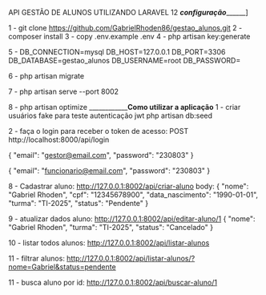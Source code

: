 API GESTÃO DE ALUNOS UTILIZANDO LARAVEL 12
_________________________configuração_______________________________]

1 - git clone https://github.com/GabrielRhoden86/gestao_alunos.git
2 - composer install
3 - copy .env.example .env
4 - php artisan key:generate

5 - 
DB_CONNECTION=mysql
DB_HOST=127.0.0.1
DB_PORT=3306
DB_DATABASE=gestao_alunos
DB_USERNAME=root
DB_PASSWORD=

6 - php artisan migrate

7 - php artisan serve --port 8002

8 - php artisan optimize
__________________________Como utilizar a aplicação______________
1 - criar usuários fake para teste autenticação jwt 
php artisan db:seed

2 - faça o login para receber o token de acesso:
POST http://localhost:8000/api/login

{
  "email": "gestor@email.com",
  "password": "230803"
}

{
  "email": "funcionario@email.com",
  "password": "230803"
}



8 - Cadastrar aluno:
http://127.0.0.1:8002/api/criar-aluno
body:
{
  "nome": "Gabriel Rhoden",
  "cpf": "12345678900",
  "data_nascimento": "1990-01-01",
  "turma": "TI-2025",
  "status": "Pendente"
}

9 - atualizar dados aluno:
http://127.0.0.1:8002/api/editar-aluno/1
{
  "nome": "Gabriel Rhoden",
  "turma": "TI-2025",
  "status": "Cancelado"
}

10 - listar todos alunos:
http://127.0.0.1:8002/api/listar-alunos

11 - filtrar alunos:
http://127.0.0.1:8002/api/listar-alunos/?nome=Gabriel&status=pendente

11 - busca aluno por id:
http://127.0.0.1:8002/api/buscar-aluno/1
